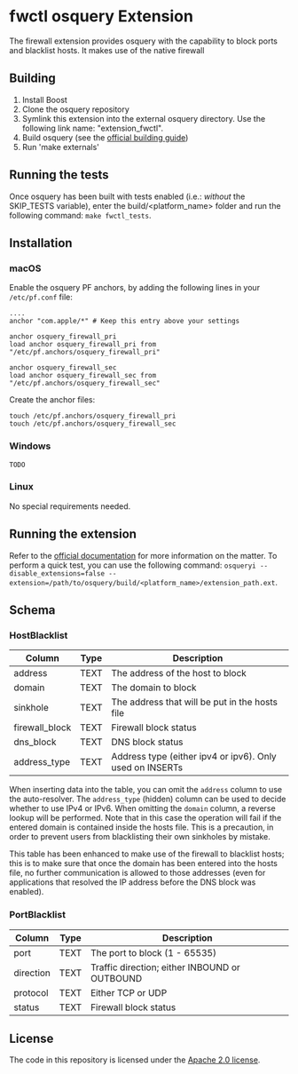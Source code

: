 # fwctl osquery Extension

The firewall extension provides osquery with the capability to block ports and blacklist hosts. It makes use of the native firewall 
## Building

1. Install Boost
2. Clone the osquery repository
3. Symlink this extension into the external osquery directory. Use the following link name: "extension_fwctl".
4. Build osquery (see the [official building guide](https://osquery.readthedocs.io/en/latest/development/building/))
5. Run 'make externals'

## Running the tests

Once osquery has been built with tests enabled (i.e.: *without* the SKIP_TESTS variable), enter the build/<platform_name> folder and run the following command: `make fwctl_tests`.

## Installation

### macOS

Enable the osquery PF anchors, by adding the following lines in your `/etc/pf.conf` file:
```
....
anchor "com.apple/*" # Keep this entry above your settings

anchor osquery_firewall_pri
load anchor osquery_firewall_pri from "/etc/pf.anchors/osquery_firewall_pri"

anchor osquery_firewall_sec
load anchor osquery_firewall_sec from "/etc/pf.anchors/osquery_firewall_sec"
```

Create the anchor files:

```
touch /etc/pf.anchors/osquery_firewall_pri
touch /etc/pf.anchors/osquery_firewall_sec
```

### Windows

`TODO`

### Linux

No special requirements needed.

## Running the extension

Refer to the [official documentation](https://osquery.readthedocs.io/en/latest/deployment/extensions/) for more information on the matter. To perform a quick test, you can use the following command: `osqueryi --disable_extensions=false --extension=/path/to/osquery/build/<platform_name>/extension_path.ext`.

## Schema

### HostBlacklist

| Column         | Type | Description                                              |
|----------------|------|----------------------------------------------------------|
| address        | TEXT | The address of the host to block                         |
| domain         | TEXT | The domain to block                                      |
| sinkhole       | TEXT | The address that will be put in the hosts file           |
| firewall_block | TEXT | Firewall block status                                    |
| dns_block      | TEXT | DNS block status                                         |
| address_type   | TEXT | Address type (either ipv4 or ipv6). Only used on INSERTs |

When inserting data into the table, you can omit the `address` column to use the auto-resolver. The `address_type` (hidden) column can be used to decide whether to use IPv4 or IPv6. When omitting the `domain` column, a reverse lookup will be performed. Note that in this case the operation will fail if the entered domain is contained inside the hosts file. This is a precaution, in order to prevent users from blacklisting their own sinkholes by mistake.

This table has been enhanced to make use of the firewall to blacklist hosts; this is to make sure that once the domain has been entered into the hosts file, no further communication is allowed to those addresses (even for applications that resolved the IP address before the DNS block was enabled).

### PortBlacklist

| Column         | Type | Description                                    |
|----------------|------|------------------------------------------------|
| port           | TEXT | The port to block (1 - 65535)                  |
| direction      | TEXT | Traffic direction; either INBOUND or OUTBOUND  |
| protocol       | TEXT | Either TCP or UDP                              |
| status         | TEXT | Firewall block status                          |

## License

The code in this repository is licensed under the [Apache 2.0 license](../LICENSE).
